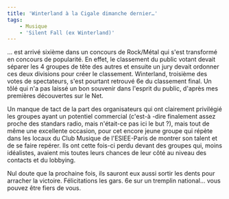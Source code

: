```yaml
---
title: 'Winterland à la Cigale dimanche dernier…'
tags:
    - Musique
    - 'Silent Fall (ex Winterland)'
---
```


… est arrivé sixième dans un concours de Rock/Métal qui s'est transformé en
concours de popularité. En effet, le classement du public votant devait séparer
les 4 groupes de tête des autres et ensuite un jury devait ordonner ces deux
divisions pour créer le classement. Winterland, troisième des votes de
spectateurs, s'est pourtant retrouvé 6e du classement final. Un tôlé qui n'a pas
laissé un bon souvenir dans l'esprit du public, d'après mes premières
découvertes sur le Net.

<!-- more -->

Un manque de tact de la part des organisateurs qui ont clairement privilégié les
groupes ayant un potentiel commercial (c'est-à -dire finalement assez proche des
standars radio, mais n'était-ce pas ici le but ?), mais tout de même une
excellente occasion, pour cet encore jeune groupe qui répète dans les locaux du
Club Musique de l'ESIEE-Paris de montrer son talent et de se faire repérer. Ils
ont cette fois-ci perdu devant des groupes qui, moins idéalistes, avaient mis
toutes leurs chances de leur côté au niveau des contacts et du lobbying.

Nul doute que la prochaine fois, ils sauront eux aussi sortir les dents pour
arracher la victoire. Félicitations les gars. 6e sur un tremplin national… vous
pouvez être fiers de vous.
